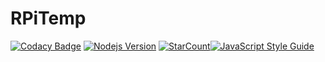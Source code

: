# RPiTemp

[![Codacy Badge](https://api.codacy.com/project/badge/Grade/be72bb8b14c346ad9af5583ac1fcaaeb)](https://www.codacy.com/app/jwkim101201/RPiTemp?utm_source=github.com&amp;utm_medium=referral&amp;utm_content=jwkim101201/RPiTemp&amp;utm_campaign=Badge_Grade)
[![Nodejs Version](https://img.shields.io/badge/nodejs-10.16-success)](https://nodejs.org/)
[![StarCount](https://img.shields.io/badge/dynamic/json?color=success&label=star&query=stargazers_count&url=https%3A%2F%2Fapi.github.com%2Frepos%2Fjwkim101201%2FRPiTemp)](#)[![JavaScript Style Guide](https://cdn.rawgit.com/standard/standard/master/badge.svg)](https://github.com/standard/standard)
